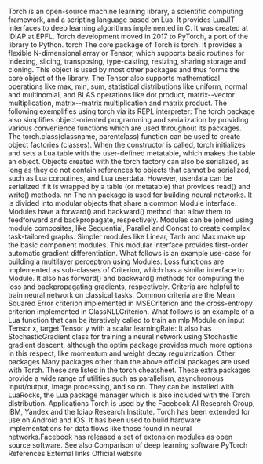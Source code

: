 Torch is an open-source machine learning library, a scientific computing
framework, and a scripting language based on Lua. It provides LuaJIT
interfaces to deep learning algorithms implemented in C. It was created
at IDIAP at EPFL. Torch development moved in 2017 to PyTorch, a port of
the library to Python. torch The core package of Torch is torch. It
provides a flexible N-dimensional array or Tensor, which supports basic
routines for indexing, slicing, transposing, type-casting, resizing,
sharing storage and cloning. This object is used by most other packages
and thus forms the core object of the library. The Tensor also supports
mathematical operations like max, min, sum, statistical distributions
like uniform, normal and multinomial, and BLAS operations like dot
product, matrix--vector multiplication, matrix--matrix multiplication
and matrix product. The following exemplifies using torch via its REPL
interpreter: The torch package also simplifies object-oriented
programming and serialization by providing various convenience functions
which are used throughout its packages. The torch.class(classname,
parentclass) function can be used to create object factories (classes).
When the constructor is called, torch initializes and sets a Lua table
with the user-defined metatable, which makes the table an object.
Objects created with the torch factory can also be serialized, as long
as they do not contain references to objects that cannot be serialized,
such as Lua coroutines, and Lua userdata. However, userdata can be
serialized if it is wrapped by a table (or metatable) that provides
read() and write() methods. nn The nn package is used for building
neural networks. It is divided into modular objects that share a common
Module interface. Modules have a forward() and backward() method that
allow them to feedforward and backpropagate, respectively. Modules can
be joined using module composites, like Sequential, Parallel and Concat
to create complex task-tailored graphs. Simpler modules like Linear,
Tanh and Max make up the basic component modules. This modular interface
provides first-order automatic gradient differentiation. What follows is
an example use-case for building a multilayer perceptron using Modules:
Loss functions are implemented as sub-classes of Criterion, which has a
similar interface to Module. It also has forward() and backward()
methods for computing the loss and backpropagating gradients,
respectively. Criteria are helpful to train neural network on classical
tasks. Common criteria are the Mean Squared Error criterion implemented
in MSECriterion and the cross-entropy criterion implemented in
ClassNLLCriterion. What follows is an example of a Lua function that can
be iteratively called to train an mlp Module on input Tensor x, target
Tensor y with a scalar learningRate: It also has StochasticGradient
class for training a neural network using Stochastic gradient descent,
although the optim package provides much more options in this respect,
like momentum and weight decay regularization. Other packages Many
packages other than the above official packages are used with Torch.
These are listed in the torch cheatsheet. These extra packages provide a
wide range of utilities such as parallelism, asynchronous input/output,
image processing, and so on. They can be installed with LuaRocks, the
Lua package manager which is also included with the Torch distribution.
Applications Torch is used by the Facebook AI Research Group, IBM,
Yandex and the Idiap Research Institute. Torch has been extended for use
on Android and iOS. It has been used to build hardware implementations
for data flows like those found in neural networks.Facebook has released
a set of extension modules as open source software. See also Comparison
of deep learning software PyTorch References External links Official
website
